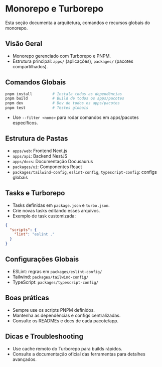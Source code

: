 # Monorepo e Turborepo

Esta seção documenta a arquitetura, comandos e recursos globais do monorepo.

## Visão Geral

- Monorepo gerenciado com Turborepo e PNPM.
- Estrutura principal: `apps/` (aplicações), `packages/` (pacotes compartilhados).

## Comandos Globais

```bash
pnpm install         # Instala todas as dependências
pnpm build           # Build de todos os apps/pacotes
pnpm dev             # Dev de todos os apps/pacotes
pnpm test            # Testes globais
```

- Use `--filter <nome>` para rodar comandos em apps/pacotes específicos.

## Estrutura de Pastas

- `apps/web`: Frontend Next.js
- `apps/api`: Backend NestJS
- `apps/docs`: Documentação Docusaurus
- `packages/ui`: Componentes React
- `packages/tailwind-config`, `eslint-config`, `typescript-config`: configs globais

## Tasks e Turborepo

- Tasks definidas em `package.json` e `turbo.json`.
- Crie novas tasks editando esses arquivos.
- Exemplo de task customizada:

```json
{
  "scripts": {
    "lint": "eslint ."
  }
}
```

## Configurações Globais

- ESLint: regras em `packages/eslint-config/`
- Tailwind: `packages/tailwind-config/`
- TypeScript: `packages/typescript-config/`

## Boas práticas

- Sempre use os scripts PNPM definidos.
- Mantenha as dependências e configs centralizadas.
- Consulte os READMEs e docs de cada pacote/app.

## Dicas e Troubleshooting

- Use cache remoto do Turborepo para builds rápidos.
- Consulte a documentação oficial das ferramentas para detalhes avançados.
